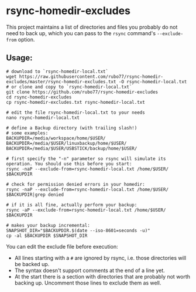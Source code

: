 # rsync-homedir-excludes
This project maintains a list of directories and files you probably do not need to back up, which you can pass to the `rsync` command's `--exclude-from` option.

## Usage:

    # download to `rsync-homedir-local.txt`
    wget https://raw.githubusercontent.com/rubo77/rsync-homedir-excludes/master/rsync-homedir-excludes.txt -O rsync-homedir-local.txt
    # or clone and copy to `rsync-homedir-local.txt`
    git clone https://github.com/rubo77/rsync-homedir-excludes
    cd rsync-homedir-excludes
    cp rsync-homedir-excludes.txt rsync-homedir-local.txt

    # edit the file rsync-homedir-local.txt to your needs
    nano rsync-homedir-local.txt

    # define a Backup directory (with trailing slash!)
    # some examples:
    BACKUPDIR=/media/workspace/home/$USER/
    BACKUPDIR=/media/$USER/linuxbackup/home/$USER/
    BACKUPDIR=/media/$USER/USBSTICK/backup/home/$USER/

    # first specify the "-n" parameter so rsync will simulate its operation. You should use this before you start:
    rsync -naP --exclude-from=rsync-homedir-local.txt /home/$USER/ $BACKUPDIR

    # check for permission denied errors in your homedir:
    rsync -naP --exclude-from=rsync-homedir-local.txt /home/$USER/ $BACKUPDIR|grep denied

    # if it is all fine, actually perform your backup:
    rsync -aP --exclude-from=rsync-homedir-local.txt /home/$USER/ $BACKUPDIR

    # makes your backup incremental:
    SNAPSHOT_DIR="$BACKUPDIR.$(date --iso-8601=seconds -u)"
    cp -al $BACKUPDIR $SNAPSHOT_DIR

You can edit the exclude file before execution:
- All lines starting with a `#` are ignored by rsync, i.e. those directories will be backed up.
- The syntax doesn't support comments at the end of a line yet.
- At the start there is a section with directories that are probably not worth backing up. Uncomment those lines to exclude them as well.
